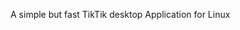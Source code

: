 A simple but fast TikTik desktop Application for Linux

<blockquote class="imgur-embed-pub" lang="en" data-id="a/EcgE4Yt" data-context="false" ><a href="//imgur.com/a/EcgE4Yt"></a></blockquote><script async src="//s.imgur.com/min/embed.js" charset="utf-8"></script>
